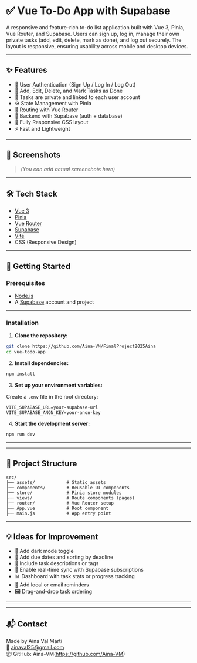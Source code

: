 # ✅ Vue To-Do App with Supabase

A responsive and feature-rich to-do list application built with Vue 3, Pinia, Vue Router, and Supabase. Users can sign up, log in, manage their own private tasks (add, edit, delete, mark as done), and log out securely. The layout is responsive, ensuring usability across mobile and desktop devices.

---

## ✨ Features

- 🔐 User Authentication (Sign Up / Log In / Log Out)
- 🧾 Add, Edit, Delete, and Mark Tasks as Done
- 👤 Tasks are private and linked to each user account
- ⚙️ State Management with Pinia
- 🧭 Routing with Vue Router
- 📡 Backend with Supabase (auth + database)
- 📱 Fully Responsive CSS layout
- ⚡ Fast and Lightweight

---

## 📸 Screenshots

> *(You can add actual screenshots here)*

---

## 🛠️ Tech Stack

- [Vue 3](https://vuejs.org/)
- [Pinia](https://pinia.vuejs.org/)
- [Vue Router](https://router.vuejs.org/)
- [Supabase](https://supabase.com/)
- [Vite](https://vitejs.dev/)
- CSS (Responsive Design)

---

## 🚀 Getting Started

### Prerequisites

- [Node.js](https://nodejs.org/)
- A [Supabase](https://supabase.com/) account and project

---

### Installation

1. **Clone the repository:**

```bash
git clone https://github.com/Aina-VM/FinalProject2025Aina
cd vue-todo-app
```

2. **Install dependencies:**

```bash
npm install
```

3. **Set up your environment variables:**

Create a `.env` file in the root directory:

```env
VITE_SUPABASE_URL=your-supabase-url
VITE_SUPABASE_ANON_KEY=your-anon-key
```

4. **Start the development server:**

```bash
npm run dev
```

---

---

## 📁 Project Structure

```
src/
├── assets/            # Static assets
├── components/        # Reusable UI components
├── store/             # Pinia store modules
├── views/             # Route components (pages)
├── router/            # Vue Router setup
├── App.vue            # Root component
├── main.js            # App entry point
```

---

## 💡 Ideas for Improvement

- 🌙 Add dark mode toggle
- 📆 Add due dates and sorting by deadline
- 📝 Include task descriptions or tags
- 🔄 Enable real-time sync with Supabase subscriptions
- 📊 Dashboard with task stats or progress tracking
- 🔔 Add local or email reminders
- 🖼️ Drag-and-drop task ordering

---


---

## 📬 Contact

Made by Aina Val Martí  
📧 ainaval25@gmail.com  
📦 GitHub: Aina-VM(https://github.com/Aina-VM)
